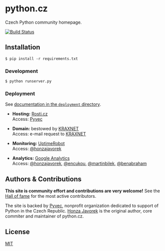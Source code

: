 
# python.cz

Czech Python community homepage.

[![Build Status](https://travis-ci.org/honzajavorek/python.cz.svg?branch=master)](https://travis-ci.org/honzajavorek/python.cz)

## Installation

```shell
$ pip install -r requirements.txt
```

### Development

```shell
$ python runserver.py
```

### Deployment

See [documentation in the `deployment` directory](deployment/README.md).

-   **Hosting:** [Rosti.cz](https://rosti.cz/)<br>
    Access: [Pyvec](http://pyvec.org/)

-   **Domain:** bestowed by [KRAXNET](http://www.kraxnet.cz/)<br>
    Access: e-mail request to [KRAXNET](http://www.kraxnet.cz/)

-   **Monitoring:** [UptimeRobot](https://uptimerobot.com/)<br>
    Access: [@honzajavorek](http://github.com/honzajavorek)

-   **Analytics:** [Google Analytics](http://www.google.com/analytics/)<br>
    Access: [@honzajavorek](http://github.com/honzajavorek), [@encukou](http://github.com/encukou), [@martinbilek](http://github.com/martinbilek), [@benabraham](http://github.com/benabraham)

## Authors & Contributions

**This site is community effort and contributions are very welcome!** See the [Hall of fame](https://github.com/honzajavorek/python.cz/graphs/contributors) for the most active contributors.

The site is backed by [Pyvec](http://pyvec.org/), nonprofit organization dedicated to support of Python in the Czech Republic. [Honza Javorek](http://github.com/honzajavorek) is the original author, core commiter and maintainer of python.cz.

## License

[MIT](LICENSE)
